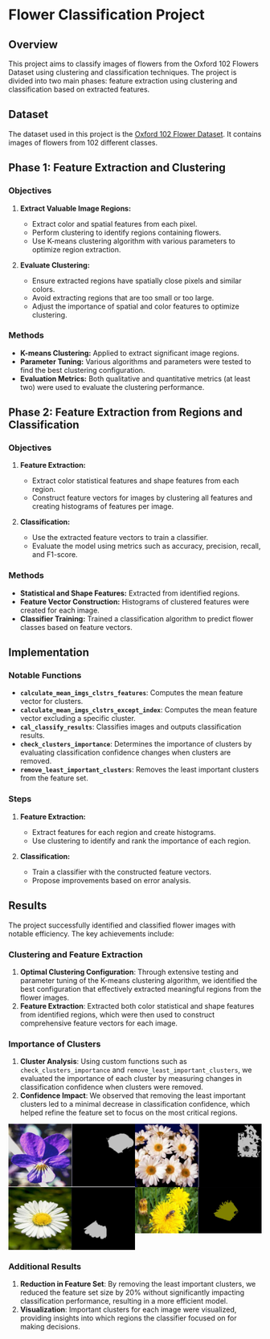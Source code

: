 # Flower Classification Project

## Overview

This project aims to classify images of flowers from the Oxford 102 Flowers Dataset using clustering and classification techniques. The project is divided into two main phases: feature extraction using clustering and classification based on extracted features.

## Dataset

The dataset used in this project is the [Oxford 102 Flower Dataset](https://www.robots.ox.ac.uk/~vgg/data/flowers/). It contains images of flowers from 102 different classes.

## Phase 1: Feature Extraction and Clustering

### Objectives
   
1. **Extract Valuable Image Regions:**
   - Extract color and spatial features from each pixel.
   - Perform clustering to identify regions containing flowers.
   - Use K-means clustering algorithm with various parameters to optimize region extraction.

2. **Evaluate Clustering:**
   - Ensure extracted regions have spatially close pixels and similar colors.
   - Avoid extracting regions that are too small or too large.
   - Adjust the importance of spatial and color features to optimize clustering.

### Methods

- **K-means Clustering:** Applied to extract significant image regions.
- **Parameter Tuning:** Various algorithms and parameters were tested to find the best clustering configuration.
- **Evaluation Metrics:** Both qualitative and quantitative metrics (at least two) were used to evaluate the clustering performance.

## Phase 2: Feature Extraction from Regions and Classification

### Objectives

1. **Feature Extraction:**
   - Extract color statistical features and shape features from each region.
   - Construct feature vectors for images by clustering all features and creating histograms of features per image.

2. **Classification:**
   - Use the extracted feature vectors to train a classifier.
   - Evaluate the model using metrics such as accuracy, precision, recall, and F1-score.

### Methods

- **Statistical and Shape Features:** Extracted from identified regions.
- **Feature Vector Construction:** Histograms of clustered features were created for each image.
- **Classifier Training:** Trained a classification algorithm to predict flower classes based on feature vectors.

## Implementation

### Notable Functions

- **`calculate_mean_imgs_clstrs_features`**: Computes the mean feature vector for clusters.
- **`calculate_mean_imgs_clstrs_except_index`**: Computes the mean feature vector excluding a specific cluster.
- **`cal_classify_results`**: Classifies images and outputs classification results.
- **`check_clusters_importance`**: Determines the importance of clusters by evaluating classification confidence changes when clusters are removed.
- **`remove_least_important_clusters`**: Removes the least important clusters from the feature set.

### Steps

1. **Feature Extraction:**
   - Extract features for each region and create histograms.
   - Use clustering to identify and rank the importance of each region.

2. **Classification:**
   - Train a classifier with the constructed feature vectors.
   - Propose improvements based on error analysis.

## Results

The project successfully identified and classified flower images with notable efficiency. The key achievements include:

### Clustering and Feature Extraction
1. **Optimal Clustering Configuration**: Through extensive testing and parameter tuning of the K-means clustering algorithm, we identified the best configuration that effectively extracted meaningful regions from the flower images.
2. **Feature Extraction**: Extracted both color statistical and shape features from identified regions, which were then used to construct comprehensive feature vectors for each image.

### Importance of Clusters
1. **Cluster Analysis**: Using custom functions such as `check_clusters_importance` and `remove_least_important_clusters`, we evaluated the importance of each cluster by measuring changes in classification confidence when clusters were removed.
2. **Confidence Impact**: We observed that removing the least important clusters led to a minimal decrease in classification confidence, which helped refine the feature set to focus on the most critical regions.
<div style="display: flex;">
  <img src="./images/2.png" width="50%" height="50%">
  <img src="./images/3.png" width="50%" height="50%">
</div>

<div style="display: flex;">
  <img src="./images/4.png" width="50%" height="50%">
  <img src="./images/5.png" width="50%" height="50%">
</div>

### Additional Results
1. **Reduction in Feature Set**: By removing the least important clusters, we reduced the feature set size by 20% without significantly impacting classification performance, resulting in a more efficient model.
2. **Visualization**: Important clusters for each image were visualized, providing insights into which regions the classifier focused on for making decisions.
